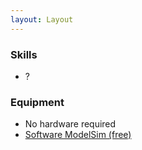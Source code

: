 ```yaml
---
layout: Layout
---
```


### Skills

* ?

### Equipment

* No hardware required
* [Software ModelSim (free)](https://www.intel.com/content/www/us/en/software/programmable/quartus-prime/model-sim.html)

<!-- more -->